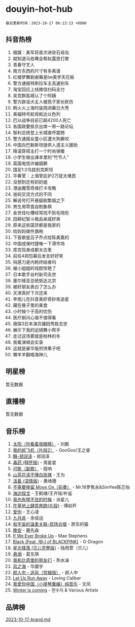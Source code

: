 # douyin-hot-hub

`最后更新时间：2023-10-17 06:13:13 +0800`

## 抖音热榜

1. 俄媒：美军将首次进驻石垣岛
1. 就知道马伯骞会帮赵露思打歌
1. 青春守艺人
1. 南方东西的尺寸有多离谱
1. 红楼梦舞剧谢幕是be美学天花板
1. 警方通报特斯拉车主高速别车
1. 淘宝回应上线微信扫码支付
1. 吴克群盐城认了个阿姨
1. 警方辟谣犬主人被孩子家长砍伤
1. 韩火火上海时装周闭幕日大秀
1. 美福特号航母抵达以色列
1. 巴以战争目前已超4200人死亡
1. 各国政要抵京出席一带一路论坛
1. 智利总统登上长城直呼震撼
1. 警方通报女童小区遭大狗撕咬
1. 中国向巴勒斯坦提供人道主义援助
1. 降温穿搭主打一个时尚保暖
1. 小学生做出课本里的“竹节人”
1. 英国电信诈骗猖獗
1. 国足1:2乌兹别克斯坦
1. 华春莹：上海曾庇护2万犹太难民
1. 没想到还有奶奶姐
1. 港迪魔雪奇缘打卡攻略
1. 爸妈交流方式的不同
1. 解说号打开悬疑剧繁城之下
1. 男生用零食自制象棋
1. 金世佳吐槽经常找不到毛晓彤
1. 田耕纪智斗极品亲戚好爽
1. 原来这些国货都是我家的
1. 给妈妈做件旗袍
1. 下首歌是吕子乔点给陈美嘉的
1. 中国成保时捷唯一下滑市场
1. 库克现身成都太古里
1. 前任4郑恺幕后发言好好笑
1. 钝感力是内耗终结者吗
1. 被小姐姐的戏腔惊艳了
1. 日本歌手谷村新司去世
1. 塞尔维亚总统抵达北京
1. 被好朋友表白了怎么办
1. 天津真好下次还来
1. 李炮儿在抖音美好奇妙夜追星
1. 藏在巷子里的美食
1. 小时候个子高的忧伤
1. 医疗剧问心值不值得看
1. 唐探3日本演员镰田秀胜去世
1. 展示下我的运镜舞小帮手
1. 走过这场雾就是柏林的冬
1. 我看演唱会实录
1. 这就是豪华版煎饼果子吧
1. 懒羊羊翻唱海神儿

## 明星榜

暂无数据

## 直播榜

暂无数据

## 音乐榜

1. [太阳（你看着我眼睛）](https://sf3-cdn-tos.douyinstatic.com/obj/tos-cn-ve-2774/ogWbyIQnlBFImVbeDocRdCIYtBHlbJXgfZMvgz) - 刘鹏
1. [我的纸飞机（片段2）](https://sf6-cdn-tos.douyinstatic.com/obj/tos-cn-ve-2774/oM2ZrKcg2CD5AeRB2gkeXOFB1IxAGJdZPazYHf) - GooGoo/王之睿
1. [瞬-郑润泽](https://sf6-cdn-tos.douyinstatic.com/obj/tos-cn-ve-2774/oYXHIohzvbNAzBhHgyksWpRM4bfkDsBdBDAynw) - 郑润泽
1. [毒药 (释怀版)](https://sf3-cdn-tos.douyinstatic.com/obj/tos-cn-ve-2774/oYILMEAzspdZBIzy4frJNB8ZHPHWAhiwowd4Ad) - 周星星
1. [可能（副歌）](https://sf6-cdn-tos.douyinstatic.com/obj/tos-cn-ve-2774/cde1731888894259b333569393c2fb51) - 程响
1. [山茶花读不懂白玫瑰](https://sf6-cdn-tos.douyinstatic.com/obj/tos-cn-ve-2774/osfn8B7DktrRHEPJgPCfDbw7QDQEkwC16BxZg9) - 王为
1. [活着 (深情版)](https://sf6-cdn-tos.douyinstatic.com/obj/tos-cn-ve-2774/oY8r2TelECK2BPZbDCj8xZKBQfPbwQyCt1cggn) - 黄绮珊
1. [不需要挽留 Move On（前奏）](https://sf6-cdn-tos.douyinstatic.com/obj/tos-cn-ve-2774/ooCBhgCCkF4nExzQL9WZSUbitfA8IsDkgQIYhe) - Mr.16罗隽永&SimYee陈芯怡
1. [海边探戈](https://sf6-cdn-tos.douyinstatic.com/obj/tos-cn-ve-2774/os9gE0VQCGqt6VQkZDyBBYvfSDY0QFe3vVmubn) - 王鹤棣/王齐铭/朴鲨
1. [我也有撑不住的时候](https://sf6-cdn-tos.douyinstatic.com/obj/tos-cn-ve-2774/okmtBE1dkIBhwxeiBJeDgQnQtICZWIJUI2bjQr) - 派星儿
1. [在草地上肆意奔跑(片段)](https://sf6-cdn-tos.douyinstatic.com/obj/tos-cn-ve-2774/8831d494742f45dabdfa8adb8b817259) - 傅如乔
1. [爱你](https://sf3-cdn-tos.douyinstatic.com/obj/tos-cn-ve-2774/oEfyTFYX4gOL9DMKAJebDCAASw8hYVIXz1nYaf) - 王心凌
1. [九月底](https://sf6-cdn-tos.douyinstatic.com/obj/tos-cn-ve-2774/oMfewG4PDTFhF8iz3OGQ7ABH5i6fCgnMaoCbzZ) - 余佳运
1. [和宇宙的温柔关联-现场合唱](https://sf6-cdn-tos.douyinstatic.com/obj/tos-cn-ve-2774/o0hONGDYQBgk0e5bqDeQOonVmncA6tC2nBwZLT) - 房东的猫
1. [晚安](https://sf6-cdn-tos.douyinstatic.com/obj/tos-cn-ve-2774/a724c5e224464218839820f4e4fd632f) - 鹿先森
1. [If We Ever Broke Up](https://sf3-cdn-tos.douyinstatic.com/obj/tos-cn-ve-2774/o8onj5HDk0ImtBmO0URBfeyCDXQJMYkQ1gb8Zy) - Mae Stephens
1. [Black (Feat. 제니 of BLACKPINK)](https://sf6-cdn-tos.douyinstatic.com/obj/tos-cn-ve-2774/2eb92e2debbe4fe0a552bc099aef7f28) - G-Dragon
1. [星光降落 (贝儿完整版)](https://sf6-cdn-tos.douyinstatic.com/obj/tos-cn-ve-2774/okwB9hAwyAtsFFkFBzAX1hOOfQuIoMNs0W2Mwr) - 陆雨萱（贝儿）
1. [悬溺](https://sf6-cdn-tos.douyinstatic.com/obj/tos-cn-ve-2774/f3b6cc53d2e944beb7094a3ff01b4e03) - 葛东琪
1. [我和比奇堡的朋友们](https://sf3-cdn-tos.douyinstatic.com/obj/tos-cn-ve-2774/f0505db981ea4a6d91453a15924a82aa) - 热水澡
1. [风之海](https://sf3-cdn-tos.douyinstatic.com/obj/tos-cn-ve-2774/oInqZ2gFbCQvB6wZNnZlJpBcfDBQ8t1e1XwYAi) - 华晨宇
1. [颜人中 - 追风（剪辑版）](https://sf6-cdn-tos.douyinstatic.com/obj/tos-cn-ve-2774/9107f711ded6416ab3279a81d71597f7) - 颜人中
1. [Let Us Run Away](https://sf6-cdn-tos.douyinstatic.com/obj/tos-cn-ve-2774/a9a280d910044fb0b9f4f74b0b27e854) - Loving Caliber
1. [我爱你中国（小提琴重编）纯音乐](https://sf3-cdn-tos.douyinstatic.com/obj/tos-cn-ve-2774/362de867442c4051acadb0a43fd60af8) - 文凤
1. [Winter is coming](https://sf3-cdn-tos.douyinstatic.com/obj/tos-cn-ve-2774/0a6c12efb2d84f2ba9a243d4e1eebb4e) - 한수지 & Various Artists

## 品牌榜

[2023-10-17-brand.md](2023-10-17-brand.md)
